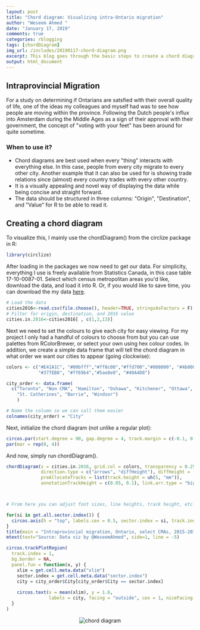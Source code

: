 ```yaml
---
layout: post
title: "Chord diagram: Visualizing intra-Ontario migration"
author: "Weseem Ahmed "
date: "January 17, 2019"
comments: true
categories: rblogging
tags: [chordDiagram]
img_url: /includes/20190117-chord-diagram.png
excerpt: This blog goes through the basic steps to create a chord diagram which is a fantastic data visualization tool for showing the magnitudes of different groups' interactions.
output: html_document 
---
```


## Intraprovincial Migration
For a study on determining if Ontarians are satsfied with their overall quality of life, one of the ideas my colleagues and myself had was to see how people are moving within the province. Following the Dutch people's influx into Amsterdam during the Middle Ages as a sign of their approval with their government, the concept of "voting with your feet" has been around for quite sometime.

### When to use it?
- Chord diagrams are best used when every "thing" interacts with everything else. In this case, people from every city migrate to every other city. Another example that it can also be used for is showing trade relations since (almost) every country trades with every other country.
- It is a visually appealing and novel way of displaying the data while being concise and straight forward.
- The data should be structured in three columns: "Origin", "Destination", and "Value" for R to be able to read it.

## Creating a chord diagram
To visualize this, I mainly use the chordDiagram() from the circlize package in R:

```r
library(circlize)
```

After loading in the packages we now need to get our data. For simplicity, everything I use is freely available from Statistics Canada, in this case table 17-10-0087-01. Select which census metropolitan areas you'd like, download the data, and load it into R. Or, if you would like to save time, you can download the my data <a href="https://drive.google.com/file/d/126Y0A8tyRoz7cGko2Y96JCq1R11nhKgV/view?usp=sharing">here</a>.

```r
# Load the data 
cities2016<-read.csv(file.choose(), header=TRUE, stringsAsFactors = F) 
# Filter for origin, destination, and 2016 value 
cities.in.2016<-cities2016[ , c(1,2,13)] 
```

Next we need to set the colours to give each city for easy viewing. For my project I only had a handful of colours to choose from but you can use palettes from RColorBrewer, or select your own using hex colour codes. In addition, we create a simple data frame that will tell the chord diagram in what order we want our cities to appear (going clockwise):

```r
colors <- c("#E41A1C", "#00bfff","#ff8c00","#ffd700","#008000", "#4b0082", "#800000", 
            "#377EB8", "#ff69b4","#5ae8e0", "#40A4D8")

city_order <- data.frame(
  c("Toronto", "Non CMA", "Hamilton", "Oshawa", "Kitchener", "Ottawa", "Guelph", "London", 
    "St. Catherines", "Barrie", "Windsor")
    )

# Name the column so we can call them easier
colnames(city_order) = "City"  
```

Next, initialize the chord diagram (not unlike a regular plot):

```r
circos.par(start.degree = 90, gap.degree = 4, track.margin = c(-0.1, 0.1), points.overflow.warning = FALSE)
par(mar = rep(0, 4))
```
And now, simply run chordDiagram().

```r
chordDiagram(x = cities.in.2016, grid.col = colors, transparency = 0.25, order = city_order$City, directional = 1,
             direction.type = c("arrows", "diffHeight"), diffHeight = -0.04, annotationTrack = "grid", 
             preAllocateTracks = list(track.height = uh(5, "mm")),
             annotationTrackHeight = c(0.05, 0.1), link.arr.type = "big.arrow", link.sort = TRUE, link.largest.ontop = TRUE)



# From here you can adjust font sizes, line heights, track height, etc. until you are satisfied with the end result.

for(si in get.all.sector.index()) {
  circos.axis(h = "top", labels.cex = 0.5, sector.index = si, track.index = 2)
}
title(main = "Intraprovincial migration, Ontario, select CMAs, 2015-2016", cex.main = 1.5, line = -4)
mtext(text="Source: Data viz by @WeseemAhmed", side=1, line = -5)

circos.trackPlotRegion(
  track.index = 1, 
  bg.border = NA, 
  panel.fun = function(x, y) {
    xlim = get.cell.meta.data("xlim")
    sector.index = get.cell.meta.data("sector.index")
    city = city_order$City[city_order$City == sector.index]
    
    circos.text(x = mean(xlim), y = 1.6, 
                labels = city, facing = "outside", cex = 1, niceFacing = TRUE, adj = c(0.5, 0), font = 2)
  }
)    
```

<p align="center">
  <img alt="chord diagram"
  src="{{ site.baseurl }}/img/20190117-chord-diagram.png"/>
</p>
